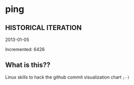 # ping

## HISTORICAL ITERATION
2013-01-05

Incremented: 6426

## What is this?? 
Linux skills to hack the github commit visualization chart `;-)`
